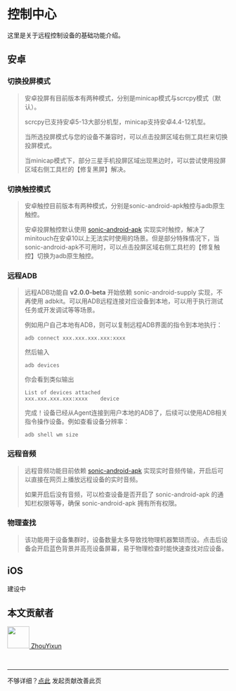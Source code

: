# 控制中心

这里是关于远程控制设备的基础功能介绍。

## 安卓

### 切换投屏模式
> 安卓投屏有目前版本有两种模式，分别是minicap模式与scrcpy模式（默认）。
> 
> scrcpy已支持安卓5-13大部分机型，minicap支持安卓4.4-12机型。
> 
> 当所选投屏模式与您的设备不兼容时，可以点击投屏区域右侧工具栏来切换投屏模式。
> 
> 当minicap模式下，部分三星手机投屏区域出现黑边时，可以尝试使用投屏区域右侧工具栏的【修复黑屏】解决。

### 切换触控模式

> 安卓触控目前版本有两种模式，分别是sonic-android-apk触控与adb原生触控。
> 
> 安卓投屏触控默认使用 [sonic-android-apk](https://sonic-cloud.gitee.io/#/SAA) 实现实时触控，解决了minitouch在安卓10以上无法实时使用的场景。但是部分特殊情况下，当sonic-android-apk不可用时，可以点击投屏区域右侧工具栏的【修复触控】切换为adb原生触控。

### 远程ADB

> 远程ADB功能自 **v2.0.0-beta** 开始依赖 sonic-android-supply 实现，不再使用 adbkit。可以用ADB远程连接对应设备到本地，可以用于执行测试任务或开发调试等等场景。
> 
> 例如用户自己本地有ADB，则可以复制远程ADB界面的指令到本地执行：
> ```
> adb connect xxx.xxx.xxx.xxx:xxxx
> ```
> 然后输入
> ```
> adb devices
> ```
> 你会看到类似输出
> ```
> List of devices attached
> xxx.xxx.xxx.xxx:xxxx    device
> ```
> 完成！设备已经从Agent连接到用户本地的ADB了，后续可以使用ADB相关指令操作设备。例如查看设备分辨率：
> ```
> adb shell wm size
> ```


### 远程音频

> 远程音频功能目前依赖 [sonic-android-apk](https://sonic-cloud.gitee.io/#/SAA) 实现实时音频传输，开启后可以直接在网页上播放远程设备的实时音频。
> 
> 如果开启后没有音频，可以检查设备是否开启了 sonic-android-apk 的通知栏权限等等，确保 sonic-android-apk 拥有所有权限。

### 物理查找

> 该功能用于设备集群时，设备数量太多导致找物理机器繁琐而设。点击后设备会开启蓝色背景并高亮设备屏幕，易于物理检查时能快速查找对应设备。

## iOS
建设中


## 本文贡献者
<div class="cont">
<a href="https://github.com/ZhouYixun" target="_blank">
<img src="https://avatars.githubusercontent.com/u/56339314?v=4" width="50"/>
<span>ZhouYixun</span>
</a>
</div>


&nbsp;
&nbsp;
***
不够详细？[点此](https://github.com/SonicCloudOrg/sonic-offical-website/edit/main/src/markdown/doc/doc-control.md) 发起贡献改善此页
